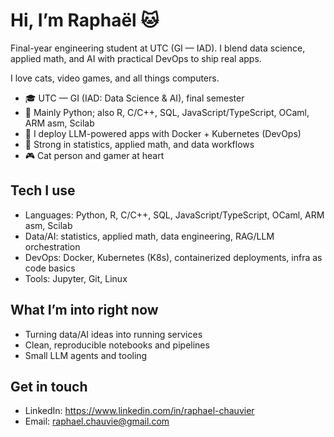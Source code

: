 # Hi, I’m Raphaël 🐱

Final-year engineering student at UTC (GI — IAD). I blend data science, applied math, and AI with practical DevOps to ship real apps.

I love cats, video games, and all things computers.

- 🎓 UTC — GI (IAD: Data Science & AI), final semester
- 🐍 Mainly Python; also R, C/C++, SQL, JavaScript/TypeScript, OCaml, ARM asm, Scilab
- 🚀 I deploy LLM-powered apps with Docker + Kubernetes (DevOps)
- 🧮 Strong in statistics, applied math, and data workflows
- 🎮 Cat person and gamer at heart

## Tech I use
- Languages: Python, R, C/C++, SQL, JavaScript/TypeScript, OCaml, ARM asm, Scilab
- Data/AI: statistics, applied math, data engineering, RAG/LLM orchestration
- DevOps: Docker, Kubernetes (K8s), containerized deployments, infra as code basics
- Tools: Jupyter, Git, Linux

## What I’m into right now
- Turning data/AI ideas into running services
- Clean, reproducible notebooks and pipelines
- Small LLM agents and tooling

## Get in touch
- LinkedIn: https://www.linkedin.com/in/raphael-chauvier
- Email: raphael.chauvie@gmail.com
